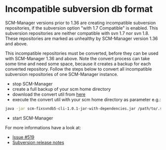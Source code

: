 # Incompatible subversion db format #

SCM-Manager versions prior to 1.36 are creating incompatible subversion repositories, if the subversion option "with 1.7 Compatible" is enabled. This subversion repositories are neither compatible with svn 1.7 nor svn 1.8. These repositories are marked as unhealthy by SCM-Manager version 1.36 and above.

This incompatible repositories must be converted, before they can be used with SCM-Manager 1.36 and above. Note the convert process can take some time and need some space, because it creates a backup for each converted repository. Follow the steps below to convert all incompatible subversion repositories of one SCM-Manager instance.

* stop SCM-Manager
* create a full backup of your scm home directory
* download the convert util from [here](https://maven.scm-manager.org/nexus/content/repositories/releases/sonia/scm/scm-fixsvndb5-cli/1.0.1/scm-fixsvndb5-cli-1.0.1-jar-with-dependencies.jar)
* execute the convert util with your scm home directory as parameter e.g.:

```bash
java -jar scm-fixsvndb5-cli-1.0.1-jar-with-dependencies.jar /path/to/.scm
```

* start SCM-Manager

For more informations have a look at:

* [Issue #519](https://github.com/scm-manager/scm-manager/issues/519)
* [Subversion release notes](https://subversion.apache.org/docs/release-notes/1.7.html#revprop-packing)
